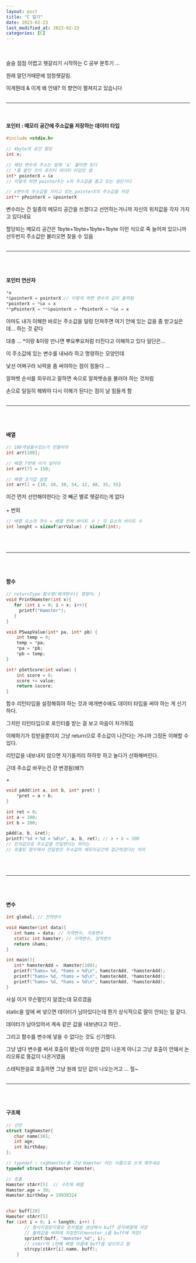 ```yaml
---
layout: post
title: "C 일기"
date: 2023-02-23
last_modified_at: 2023-02-23
categories: [C]
---
```


<br><br>
슬슬 점점 어렵고 헷갈리기 시작하는 C 공부 분투기 ...

원래 알던거때문에 엄청헷갈림.

이게뭔데 & 이게 왜 안돼? 의 향연이 펼쳐지고 있습니다
<br><br>

---

<br>

#### 포인터 : 메모리 공간에 주소값을 저장하는 데이터 타입

```c
#include <stdio.h>

// 4byte의 공간 할당
int x;

// 해당 변수의 주소는 앞에 '&' 붙이면 된다
// *를 붙인 것이 포인터 데이터 타입인 셈
int* pointerX = &x
// 이렇게 하면 pointerX는 x의 주소값을 품고 있는 셈인거다

// x변수의 주소값을 가지고 있는 pointerX의 주소값을 저장
int** pPointerX = &pointerX
```

변수라는 건 일종의 메모리 공간을 쓰겠다고 선언하는거니까 자신의 위치값을 각자 가지고 있다네요

할당되는 메모리 공간은 1byte+1byte+1byte+1byte 이런 식으로 죽 늘어져 있으니까 선두번지 주소값만 불러오면 찾을 수 있음
<br><br>

---

<br><br>

#### 포인터 연산자

```c
*x
*&pointerX = pointerX // 이렇게 하면 변수의 값이 출력됨
*pointerX = *&x = x
**pPointerX = **&pointerX = *PointerX = *&x = x
```

아마도 내가 이해한 바로는 주소값을 덜렁 던져주면 여기 안에 있는 값을 좀 받고싶은데... 하는 것 같다

대충 ... \*이랑 &이랑 만나면 뿌요뿌요처럼 터진다고 이해하고 있다 일단은...

이 주소값에 있는 변수를 내놔라 하고 명령하는 모양인데

낯선 어쩌구라 뇌력을 좀 써야하는 점이 힘들다 ...

알파벳 순서를 외우라고 말하면 속으로 알파벳송을 불러야 하는 것처럼

손으로 일일히 해봐야 다시 이해가 된다는 점이 날 힘들게 함
<br><br>

---

<br><br>

#### 배열

```c
// 100개넣을수있는거 만들어라
int arr[100];

// 배열 7번에 이거 넣어라
int arr[7] = 150;

// 배열 초기값 설정
int arr[] = {10, 10, 30, 54, 12, 48, 35, 55}
```

이건 먼저 선언해야한다는 것 빼곤 별로 헷갈리는게 없다
<br><br>
\+ 번외

```c
// 배열 요소의 갯수 = 배열 전체 바이트 수 / 각 요소의 바이트 수
int lenght = sizeof(arrValue) / sizeof(int);
```

<br><br>

---

<br><br>

#### 함수

```c
// returnType 함수명(매개변수){ 명령어; }
void PrintHamster(int x){
   for (int i = 0; i < x; i++){
     printf("Hamster");
   }
}

void PSwapValue(int* pa, int* pb) {
	int temp = 0;
	temp = *pa;
	*pa = *pb;
	*pb = temp;
}

int* pSetScore(int value) {
	int score = 0;
	score += value;
	return &score;
}
```

함수 리턴타입을 설정해줘야 하는 것과 매개변수에도 데이터 타입을 써야 하는 게 신기하다.

그치만 리턴타입으로 포인터를 받는 걸 보고 마음이 차가워짐

이해하기가 킹받을뿐이지 그냥 return으로 주소값이 나간다는 거니까 그정돈 이해할 수 있다.

리턴값을 내보내지 않으면 자기들끼리 하하핫 하고 놀다가 산화해버린다.

근데 주소값 바꾸는건 걍 변경됨(왜?)

\+

```c
void pAdd(int a, int b, int* pret) {
    *pret = a + b;
}

int ret = 0;
int a = 100;
int b = 200;

pAdd(a, b, &ret);
printf("%d + %d = %d\n", a, b, ret); // a + b = 300
// 인자값으로 주소값을 전달한다는 의미는
// 호출된 함수에서 전달받은 주소값의 메모리공간에 접근하겠다는 의미
```

<br><br>

---

<br><br>

#### 변수

```c
int global; // 전역변수

void Hamster(int data){
   int hams = data; // 지역변수, 자동변수
   static int hamster; // 지역변수, 정적변수
   return &hams;
}

int main(){
   int* hamsterAdd =  Hamster(100);
   printf("hams= %d, *hams = %d\n", hamsterAdd, *hamsterAdd);
   printf("hams= %d, *hams = %d\n", hamsterAdd, *hamsterAdd);
   printf("hams= %d, *hams = %d\n", hamsterAdd, *hamsterAdd);
}
```

사실 이거 무슨말인지 알겠는데 모르겠음

static을 앞에 써 넣으면 데이터가 남아있다는데 뭔가 상식적으로 말이 안되는 일 같다.

데이터가 남아있어서 계속 같은 값을 내보낸다고 하던..

그리고 함수를 변수에 넣을 수 없다는 것도 신기했다.

그냥 냅다 변수를 써서 호출이 됐는데 이상한 값이 나온게 아니고 그냥 호출이 안돼서 논리오류로 똥값이 나온거였음

스테틱한걸로 호출하면 그냥 원래 있던 값이 나오는거고 ... 헐~
<br><br>

---

<br><br>

#### 구조체

```c
// 선언
struct tagHamster{
   char name[30];
   int age;
   int birthday;
};

// typedef : tagHamster를 그냥 Hamster 라는 이름으로 쓰게 해주세요
typedef struct tagHamster Hamster;

// 호출
Hamster stArr[5]  // 구조체 배열
Hamster.age = 30;
Hamster.birthday = 19930324


char buff[20]
Hamster stArr[5]
for (int i = 0; i < length; i++) {
       // 형식지정문자열로 문자열을 생성해서 buff 문자배열에 저장
       // 출력값을 버퍼에 저장한다(monster_i를 buff에 저장)
       sprintf(buff, "monster_%d", i);
       // stArr의 i번째 배열 이름에 buff를 넣으라고 함
       strcpy(stArr[i].name, buff);
    }
```

<br><br>
<br><br>

